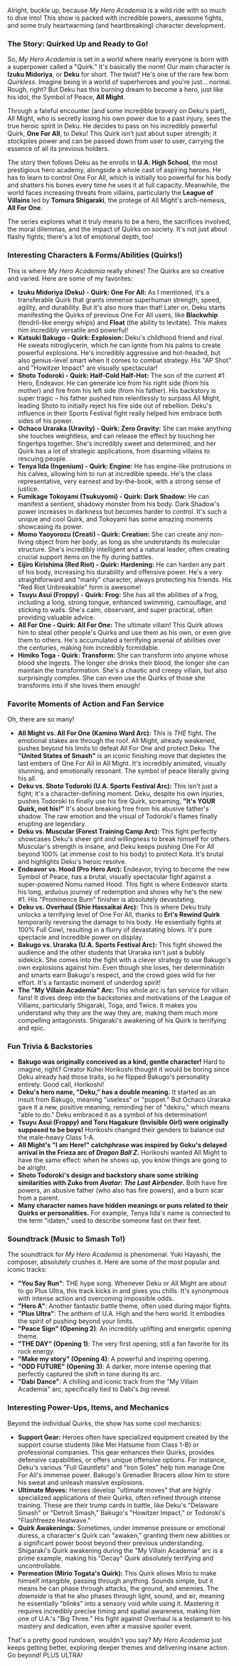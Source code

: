 Alright, buckle up, because *My Hero Academia* is a wild ride with so much to dive into! This show is packed with incredible powers, awesome fights, and some truly heartwarming (and heartbreaking) character development.

### The Story: Quirked Up and Ready to Go!

So, *My Hero Academia* is set in a world where nearly everyone is born with a superpower called a "Quirk." It's basically the norm! Our main character is **Izuku Midoriya**, or **Deku** for short. The twist? He's one of the rare few born *Quirkless*. Imagine being in a world of superheroes and you're just... normal. Rough, right? But Deku has this burning dream to become a hero, just like his idol, the Symbol of Peace, **All Might**.

Through a fateful encounter (and some incredible bravery on Deku's part), All Might, who is secretly losing his own power due to a past injury, sees the true heroic spirit in Deku. He decides to pass on his incredibly powerful Quirk, **One For All**, to Deku! This Quirk isn't just about super strength; it stockpiles power and can be passed down from user to user, carrying the essence of all its previous holders.

The story then follows Deku as he enrolls in **U.A. High School**, the most prestigious hero academy, alongside a whole cast of aspiring heroes. He has to learn to control One For All, which is initially too powerful for his body and shatters his bones every time he uses it at full capacity. Meanwhile, the world faces increasing threats from villains, particularly the **League of Villains** led by **Tomura Shigaraki**, the protege of All Might's arch-nemesis, **All For One**.

The series explores what it truly means to be a hero, the sacrifices involved, the moral dilemmas, and the impact of Quirks on society. It's not just about flashy fights; there's a lot of emotional depth, too!

### Interesting Characters & Forms/Abilities (Quirks!)

This is where *My Hero Academia* really shines! The Quirks are so creative and varied. Here are some of my favorites:

* **Izuku Midoriya (Deku) - Quirk: One For All:** As I mentioned, it's a transferable Quirk that grants immense superhuman strength, speed, agility, and durability. But it's also more than that! Later on, Deku starts manifesting the Quirks of previous One For All users, like **Blackwhip** (tendril-like energy whips) and **Float** (the ability to levitate). This makes him incredibly versatile and powerful!
* **Katsuki Bakugo - Quirk: Explosion:** Deku's childhood friend and rival. He sweats nitroglycerin, which he can ignite from his palms to create powerful explosions. He's incredibly aggressive and hot-headed, but also genius-level smart when it comes to combat strategy. His "AP Shot" and "Howitzer Impact" are visually spectacular!
* **Shoto Todoroki - Quirk: Half-Cold Half-Hot:** The son of the current #1 Hero, Endeavor. He can generate ice from his right side (from his mother) and fire from his left side (from his father). His backstory is super tragic – his father pushed him relentlessly to surpass All Might, leading Shoto to initially reject his fire side out of rebellion. Deku's influence in their Sports Festival fight really helped him embrace both sides of his power.
* **Ochaco Uraraka (Uravity) - Quirk: Zero Gravity:** She can make anything she touches weightless, and can release the effect by touching her fingertips together. She's incredibly sweet and determined, and her Quirk has a lot of strategic applications, from disarming villains to rescuing people.
* **Tenya Iida (Ingenium) - Quirk: Engine:** He has engine-like protrusions in his calves, allowing him to run at incredible speeds. He's the class representative, very earnest and by-the-book, with a strong sense of justice.
* **Fumikage Tokoyami (Tsukuyomi) - Quirk: Dark Shadow:** He can manifest a sentient, shadowy monster from his body. Dark Shadow's power increases in darkness but becomes harder to control. It's such a unique and cool Quirk, and Tokoyami has some amazing moments showcasing its power.
* **Momo Yaoyorozu (Creati) - Quirk: Creation:** She can create any non-living object from her body, as long as she understands its molecular structure. She's incredibly intelligent and a natural leader, often creating crucial support items on the fly during battles.
* **Eijiro Kirishima (Red Riot) - Quirk: Hardening:** He can harden any part of his body, increasing his durability and offensive power. He's a very straightforward and "manly" character, always protecting his friends. His "Red Riot Unbreakable" form is awesome!
* **Tsuyu Asui (Froppy) - Quirk: Frog:** She has all the abilities of a frog, including a long, strong tongue, enhanced swimming, camouflage, and sticking to walls. She's calm, observant, and super practical, often providing valuable advice.
* **All For One - Quirk: All For One:** The ultimate villain! This Quirk allows him to steal other people's Quirks and use them as his own, or even give them to others. He's accumulated a terrifying arsenal of abilities over the centuries, making him incredibly formidable.
* **Himiko Toga - Quirk: Transform:** She can transform into anyone whose blood she ingests. The longer she drinks their blood, the longer she can maintain the transformation. She's a chaotic and creepy villain, but also surprisingly complex. She can even use the Quirks of those she transforms into if she loves them enough!

### Favorite Moments of Action and Fan Service

Oh, there are so many!

* **All Might vs. All For One (Kamino Ward Arc):** This is *THE* fight. The emotional stakes are through the roof. All Might, already weakened, pushes beyond his limits to defeat All For One and protect Deku. The **"United States of Smash"** is an iconic finishing move that depletes the last embers of One For All in All Might. It's incredibly animated, visually stunning, and emotionally resonant. The symbol of peace literally giving his all.
* **Deku vs. Shoto Todoroki (U.A. Sports Festival Arc):** This isn't just a fight; it's a character-defining moment. Deku, despite his own injuries, pushes Todoroki to finally use his fire Quirk, screaming, **"It's YOUR Quirk, not his!"** It's about breaking free from his abusive father's shadow. The raw emotion and the visual of Todoroki's flames finally erupting are legendary.
* **Deku vs. Muscular (Forest Training Camp Arc):** This fight perfectly showcases Deku's sheer grit and willingness to break himself for others. Muscular's strength is insane, and Deku keeps pushing One For All beyond 100% (at immense cost to his body) to protect Kota. It's brutal and highlights Deku's heroic resolve.
* **Endeavor vs. Hood (Pro Hero Arc):** Endeavor, trying to become the new Symbol of Peace, has a brutal, visually spectacular fight against a super-powered Nomu named Hood. This fight is where Endeavor starts his long, arduous journey of redemption and shows why he's the new #1. His "Prominence Burn" finisher is absolutely devastating.
* **Deku vs. Overhaul (Shie Hassaikai Arc):** This is where Deku truly unlocks a terrifying level of One For All, thanks to **Eri's Rewind Quirk** temporarily reversing the damage to his body. He essentially fights at 100% Full Cowl, resulting in a flurry of devastating blows. It's pure spectacle and incredible power on display.
* **Bakugo vs. Uraraka (U.A. Sports Festival Arc):** This fight showed the audience and the other students that Uraraka isn't just a bubbly sidekick. She comes into the fight with a clever strategy to use Bakugo's own explosions against him. Even though she loses, her determination and smarts earn Bakugo's respect, and the crowd goes wild for her effort. It's a fantastic moment of underdog spirit!
* **The "My Villain Academia" Arc:** This whole arc is fan service for villain fans! It dives deep into the backstories and motivations of the League of Villains, particularly Shigaraki, Toga, and Twice. It makes you understand why they are the way they are, making them much more compelling antagonists. Shigaraki's awakening of his Quirk is terrifying and epic.

### Fun Trivia & Backstories

* **Bakugo was originally conceived as a kind, gentle character!** Hard to imagine, right? Creator Kohei Horikoshi thought it would be boring since Deku already had those traits, so he flipped Bakugo's personality entirely. Good call, Horikoshi!
* **Deku's hero name, "Deku," has a double meaning.** It started as an insult from Bakugo, meaning "useless" or "puppet." But Ochaco Uraraka gave it a new, positive meaning, reminding her of "dekiru," which means "able to do." Deku embraced it as a symbol of his determination!
* **Tsuyu Asui (Froppy) and Toru Hagakure (Invisible Girl) were originally supposed to be boys!** Horikoshi changed their genders to balance out the male-heavy Class 1-A.
* **All Might's "I am Here!" catchphrase was inspired by Goku's delayed arrival in the Frieza arc of *Dragon Ball Z*.** Horikoshi wanted All Might to have the same effect: when he shows up, you know things are going to be alright.
* **Shoto Todoroki's design and backstory share some striking similarities with Zuko from *Avatar: The Last Airbender*.** Both have fire powers, an abusive father (who also has fire powers), and a burn scar from a parent.
* **Many character names have hidden meanings or puns related to their Quirks or personalities.** For example, Tenya Iida's name is connected to the term "idaten," used to describe someone fast on their feet.

### Soundtrack (Music to Smash To!)

The soundtrack for *My Hero Academia* is phenomenal. Yuki Hayashi, the composer, absolutely crushes it. Here are some of the most popular and iconic tracks:

* **"You Say Run"**: THE hype song. Whenever Deku or All Might are about to go Plus Ultra, this track kicks in and gives you chills. It's synonymous with intense action and overcoming impossible odds.
* **"Hero A"**: Another fantastic battle theme, often used during major fights.
* **"Plus Ultra"**: The anthem of U.A. High and the hero world. It embodies the spirit of pushing beyond your limits.
* **"Peace Sign" (Opening 2)**: An incredibly uplifting and energetic opening theme.
* **"THE DAY" (Opening 1)**: The very first opening, still a fan favorite for its rock energy.
* **"Make my story" (Opening 4)**: A powerful and inspiring opening.
* **"ODD FUTURE" (Opening 3)**: A darker, more intense opening that perfectly captured the shift in tone during its arc.
* **"Dabi Dance"**: A chilling and iconic track from the "My Villain Academia" arc, specifically tied to Dabi's *big* reveal.

### Interesting Power-Ups, Items, and Mechanics

Beyond the individual Quirks, the show has some cool mechanics:

* **Support Gear:** Heroes often have specialized equipment created by the support course students (like Mei Hatsume from Class 1-B) or professional companies. This gear enhances their Quirks, provides defensive capabilities, or offers unique offensive options. For instance, Deku's various "Full Gauntlets" and "Iron Soles" help him manage One For All's immense power. Bakugo's Grenadier Bracers allow him to store his sweat and unleash massive explosions.
* **Ultimate Moves:** Heroes develop "ultimate moves" that are highly specialized applications of their Quirks, often refined through intense training. These are their trump cards in battle, like Deku's "Delaware Smash" or "Detroit Smash," Bakugo's "Howitzer Impact," or Todoroki's "Flashfreeze Heatwave."
* **Quirk Awakenings:** Sometimes, under immense pressure or emotional duress, a character's Quirk can "awaken," granting them new abilities or a significant power boost beyond their previous understanding. Shigaraki's Quirk awakening during the "My Villain Academia" arc is a prime example, making his "Decay" Quirk absolutely terrifying and uncontrollable.
* **Permeation (Mirio Togata's Quirk):** This Quirk allows Mirio to make himself intangible, passing through anything. Sounds simple, but it means he can phase through attacks, the ground, and enemies. The *downside* is that he also phases through light, sound, and air, meaning he essentially "blinks" into a sensory void while using it. Mastering it requires incredibly precise timing and spatial awareness, making him one of U.A.'s "Big Three." His fight against Overhaul is a testament to his mastery and dedication, even after a massive spoiler event.

That's a pretty good rundown, wouldn't you say? *My Hero Academia* just keeps getting better, exploring deeper themes and delivering insane action. Go beyond! PLUS ULTRA!